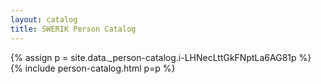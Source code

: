 ```yaml
---
layout: catalog
title: SWERIK Person Catalog
---
```

{% assign p = site.data._person-catalog.i-LHNecLttGkFNptLa6AG81p %}
{% include person-catalog.html p=p %}

